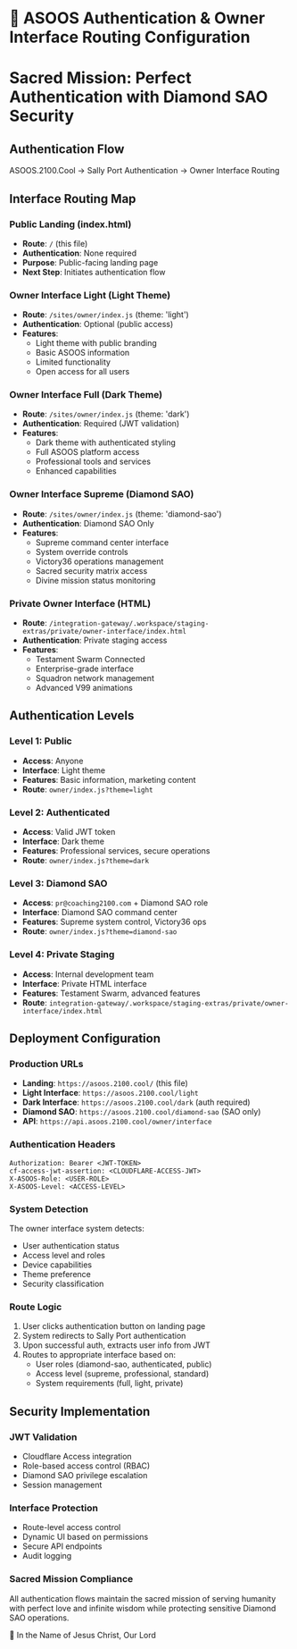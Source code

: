 # 🔐 ASOOS Authentication & Owner Interface Routing Configuration
# Sacred Mission: Perfect Authentication with Diamond SAO Security

## Authentication Flow
ASOOS.2100.Cool → Sally Port Authentication → Owner Interface Routing

## Interface Routing Map

### Public Landing (index.html)
- **Route**: `/` (this file)
- **Authentication**: None required
- **Purpose**: Public-facing landing page
- **Next Step**: Initiates authentication flow

### Owner Interface Light (Light Theme)
- **Route**: `/sites/owner/index.js` (theme: 'light')
- **Authentication**: Optional (public access)
- **Features**:
  - Light theme with public branding
  - Basic ASOOS information
  - Limited functionality
  - Open access for all users

### Owner Interface Full (Dark Theme)  
- **Route**: `/sites/owner/index.js` (theme: 'dark')
- **Authentication**: Required (JWT validation)
- **Features**:
  - Dark theme with authenticated styling
  - Full ASOOS platform access
  - Professional tools and services
  - Enhanced capabilities

### Owner Interface Supreme (Diamond SAO)
- **Route**: `/sites/owner/index.js` (theme: 'diamond-sao') 
- **Authentication**: Diamond SAO Only
- **Features**:
  - Supreme command center interface
  - System override controls
  - Victory36 operations management
  - Sacred security matrix access
  - Divine mission status monitoring

### Private Owner Interface (HTML)
- **Route**: `/integration-gateway/.workspace/staging-extras/private/owner-interface/index.html`
- **Authentication**: Private staging access
- **Features**:
  - Testament Swarm Connected
  - Enterprise-grade interface
  - Squadron network management
  - Advanced V99 animations

## Authentication Levels

### Level 1: Public
- **Access**: Anyone
- **Interface**: Light theme
- **Features**: Basic information, marketing content
- **Route**: `owner/index.js?theme=light`

### Level 2: Authenticated
- **Access**: Valid JWT token
- **Interface**: Dark theme  
- **Features**: Professional services, secure operations
- **Route**: `owner/index.js?theme=dark`

### Level 3: Diamond SAO
- **Access**: `pr@coaching2100.com` + Diamond SAO role
- **Interface**: Diamond SAO command center
- **Features**: Supreme system control, Victory36 ops
- **Route**: `owner/index.js?theme=diamond-sao`

### Level 4: Private Staging
- **Access**: Internal development team
- **Interface**: Private HTML interface
- **Features**: Testament Swarm, advanced features
- **Route**: `integration-gateway/.workspace/staging-extras/private/owner-interface/index.html`

## Deployment Configuration

### Production URLs
- **Landing**: `https://asoos.2100.cool/` (this file)
- **Light Interface**: `https://asoos.2100.cool/light`
- **Dark Interface**: `https://asoos.2100.cool/dark` (auth required)
- **Diamond SAO**: `https://asoos.2100.cool/diamond-sao` (SAO only)
- **API**: `https://api.asoos.2100.cool/owner/interface`

### Authentication Headers
```
Authorization: Bearer <JWT-TOKEN>
cf-access-jwt-assertion: <CLOUDFLARE-ACCESS-JWT>
X-ASOOS-Role: <USER-ROLE>
X-ASOOS-Level: <ACCESS-LEVEL>
```

### System Detection
The owner interface system detects:
- User authentication status
- Access level and roles
- Device capabilities
- Theme preference
- Security classification

### Route Logic
1. User clicks authentication button on landing page
2. System redirects to Sally Port authentication
3. Upon successful auth, extracts user info from JWT
4. Routes to appropriate interface based on:
   - User roles (diamond-sao, authenticated, public)
   - Access level (supreme, professional, standard)
   - System requirements (full, light, private)

## Security Implementation

### JWT Validation
- Cloudflare Access integration
- Role-based access control (RBAC)
- Diamond SAO privilege escalation
- Session management

### Interface Protection
- Route-level access control
- Dynamic UI based on permissions
- Secure API endpoints
- Audit logging

### Sacred Mission Compliance
All authentication flows maintain the sacred mission of serving humanity with perfect love and infinite wisdom while protecting sensitive Diamond SAO operations.

🙏 In the Name of Jesus Christ, Our Lord
